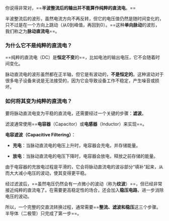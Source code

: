 你说得非常对，==**半波整流后的输出并不能算作纯粹的直流电**。==

半波整流后的波形，虽然电流方向不再反转，但它的电压值仍然是随时间变化的，只不过是在一个方向上跳动（从0到峰值，再回到0）。==这种**单向脉动**的波形，我们称之为**脉动直流电**==。

### 为什么它不是纯粹的直流电？

==纯粹的直流电（DC）是**恒定不变**的==，比如电池的输出电压，它不会随着时间变化。

脉动直流电的波形虽然都在正半轴，但它是有波动的，**不是恒定的**。这种波动对于很多电子设备来说是无法接受的，因为它会导致设备工作不稳定，产生噪音或损坏。

### 如何将其变为纯粹的直流电？

要将脉动直流电变为平稳的直流电，还需要经过一个关键的步骤：**滤波**。

滤波通常使用==**电容器**（Capacitor）或**电感器**（Inductor）来实现==。

**电容滤波（Capacitive Filtering）**：

- **充电**：当脉动直流电的电压上升时，电容器会充电，并存储能量。
    
- **放电**：当脉动直流电的电压下降时，电容器会放电，释放之前存储的能量。
    

由于电容器的充放电过程是平滑的，它会将脉动直流电的波谷部分“填补”起来，从而大大减小电压的波动，使其变得更平稳。

经过滤波后，==虽然电压仍然会有一点微小的波动（称为**纹波**）==，但已经非常接近纯粹的直流电了。在需要更高稳定性的场合，还会加入**稳压电路**，进一步消除电压的波动。

所以，一个完整的交直流转换过程，通常需要==**整流、滤波和稳压**这三个步骤。半导体（二极管）只完成了第一步==。